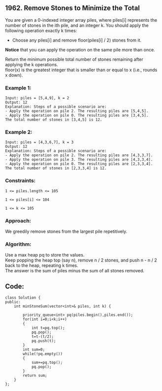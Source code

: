 ## 1962. Remove Stones to Minimize the Total  

You are given a 0-indexed integer array piles, where piles[i] represents the number of stones 
in the ith pile, and an integer k. You should apply the following operation exactly k times:

* Choose any piles[i] and remove floor(piles[i] / 2) stones from it.  

**Notice** that you can apply the operation on the same pile more than once.

Return the minimum possible total number of stones remaining after applying the k operations.  
floor(x) is the greatest integer that is smaller than or equal to x (i.e., rounds x down).  
  
  
### Example 1:
```
Input: piles = [5,4,9], k = 2
Output: 12
Explanation: Steps of a possible scenario are:
- Apply the operation on pile 2. The resulting piles are [5,4,5].
- Apply the operation on pile 0. The resulting piles are [3,4,5].
The total number of stones in [3,4,5] is 12.  
```

### Example 2:  
```
Input: piles = [4,3,6,7], k = 3
Output: 12
Explanation: Steps of a possible scenario are:
- Apply the operation on pile 2. The resulting piles are [4,3,3,7].
- Apply the operation on pile 3. The resulting piles are [4,3,3,4].
- Apply the operation on pile 0. The resulting piles are [2,3,3,4].
The total number of stones in [2,3,3,4] is 12.
```  

### Constraints:
   
```  
1 <= piles.length <= 105

1 <= piles[i] <= 104

1 <= k <= 105
```
  
    
### Approach:  

We greedily remove stones from the largest pile repetitively.  
  
  
### Algorithm:  
Use a max heap pq to store the values.  
Keep popping the heap top (say n), remove n / 2 stones, and push n - n / 2 back to the heap, repeating k times.  
The answer is the sum of piles minus the sum of all stones removed.  
  

## Code:  
```
class Solution {
public:
    int minStoneSum(vector<int>& piles, int k) {

        priority_queue<int> pq(piles.begin(),piles.end());
        for(int i=0;i<k;i++)
        {
            int t=pq.top();
            pq.pop();
            t=t-(t/2);
            pq.push(t);
        }
        int sum=0;
        while(!pq.empty())
        {
            sum+=pq.top();
            pq.pop();
        }
        return sum;
    }
};
```
